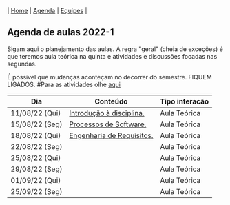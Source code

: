 | [Home](https://github.com/igorwiese/Engenharia-de-Software-BCC35E) | [Agenda](/pages/outline.md) | [Equipes](/pages/equipes.md) |

## Agenda de aulas 2022-1

Sigam aqui o planejamento das aulas. A regra "geral" (cheia de exceções) é que teremos aula teórica na quinta e atividades e discussões focadas nas segundas.

É possível que mudanças aconteçam no decorrer do semestre. FIQUEM LIGADOS.
#Para as atividades olhe [aqui](assignments.md)


Dia             | Conteúdo                                                                          | Tipo interacão
----------------|-----------------------------------------------------------------------------------|--------------------
 11/08/22 (Qui) | [Introdução à disciplina.](../notes/Lecture_01.pdf)                                  | Aula Teórica
 15/08/22 (Seg) | [Processos de Software.](../notes/Lecture_02.pdf)                                    | Aula Teórica
 18/08/22 (Qui) | [Engenharia de Requisitos.](../notes/Lecture_03.pdf)                                 | Aula Teórica
 22/08/22 (Seg) |                                                                                   | Aula Teórica
 25/08/22 (Qui) |                                                                                   | Aula Teórica
 29/08/22 (Seg) |                                                                                   | Aula Teórica
 01/09/22 (Qui) |                                                                                   | Aula Teórica
 25/09/22 (Seg) |                                                                                   | Aula Teórica 

